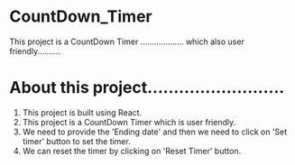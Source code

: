 # CountDown_Timer

This project is a CountDown Timer ................... which also user friendly..........

# About this project..........................

1. This project is built using React.
2. This project is a CountDown Timer which is user friendly.
3. We need to provide the 'Ending date' and then we need to click on 'Set timer' button to set the timer.
4. We can reset the timer by clicking on 'Reset Timer' button.
